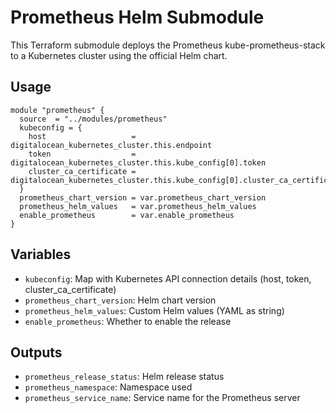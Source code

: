 # Prometheus Helm Submodule

This Terraform submodule deploys the Prometheus kube-prometheus-stack to a Kubernetes cluster using the official Helm chart.

## Usage
```hcl
module "prometheus" {
  source  = "../modules/prometheus"
  kubeconfig = {
    host                   = digitalocean_kubernetes_cluster.this.endpoint
    token                  = digitalocean_kubernetes_cluster.this.kube_config[0].token
    cluster_ca_certificate = digitalocean_kubernetes_cluster.this.kube_config[0].cluster_ca_certificate
  }
  prometheus_chart_version = var.prometheus_chart_version
  prometheus_helm_values   = var.prometheus_helm_values
  enable_prometheus        = var.enable_prometheus
}
```

## Variables
- `kubeconfig`: Map with Kubernetes API connection details (host, token, cluster_ca_certificate)
- `prometheus_chart_version`: Helm chart version
- `prometheus_helm_values`: Custom Helm values (YAML as string)
- `enable_prometheus`: Whether to enable the release

## Outputs
- `prometheus_release_status`: Helm release status
- `prometheus_namespace`: Namespace used
- `prometheus_service_name`: Service name for the Prometheus server 